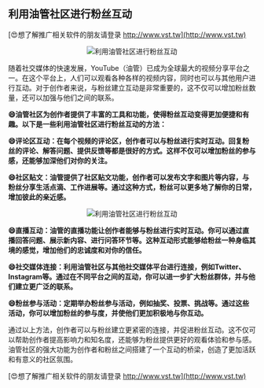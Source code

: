 ## **利用油管社区进行粉丝互动**

[😍想了解推广相关软件的朋友请登录 http://www.vst.tw](http://www.vst.tw)

 <center><img src="https://vst.tw/MP4/tuiguang/png/6.png" alt="利用油管社区进行粉丝互动"></center>

随着社交媒体的快速发展，YouTube（油管）已成为全球最大的视频分享平台之一。在这个平台上，人们可以观看各种各样的视频内容，同时也可以与其他用户进行互动。对于创作者来说，与粉丝建立互动是非常重要的，这不仅可以增加粉丝数量，还可以加强与他们之间的联系。

**😄油管社区为创作者提供了丰富的工具和功能，使得粉丝互动变得更加便捷和有趣。以下是一些利用油管社区进行粉丝互动的方法：**

**😄评论区互动：在每个视频的评论区，创作者可以与粉丝进行实时互动。回复粉丝的评论、解答问题、提供反馈等都是很好的方式。这样不仅可以增加粉丝的参与感，还能够加深他们对你的关注。**

**😄社区贴文：油管提供了社区贴文功能，创作者可以发布文字和图片等内容，与粉丝分享生活点滴、工作进展等。通过这种方式，粉丝可以更多地了解你的日常，增加彼此的亲近感。**

 <center><img src="https://vst.tw/MP4/tuiguang/png/0.png" alt="利用油管社区进行粉丝互动"></center>

**😄直播互动：油管的直播功能让创作者能够与粉丝进行实时互动。你可以通过直播回答问题、展示新内容、进行问答环节等。这种互动形式能够给粉丝一种身临其境的感觉，增加他们的忠诚度和对你的信任。**

**😄社交媒体连接：利用油管社区与其他社交媒体平台进行连接，例如Twitter、Instagram等。通过在不同平台之间的互动，你可以进一步扩大粉丝群体，并与他们建立更广泛的联系。**

**😄粉丝参与活动：定期举办粉丝参与活动，例如抽奖、投票、挑战等。通过这些活动，你可以增加粉丝的参与度，并使他们更加积极地与你互动。**

通过以上方法，创作者可以与粉丝建立更紧密的连接，并促进粉丝互动。这不仅可以帮助创作者提高影响力和知名度，还能够为粉丝提供更好的观看体验和参与感。油管社区的强大功能为创作者和粉丝之间搭建了一个互动的桥梁，创造了更加活跃和有意义的社区氛围。

[😍想了解推广相关软件的朋友请登录 http://www.vst.tw](http://www.vst.tw)



